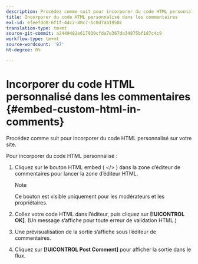 ```yaml
---
description: Procédez comme suit pour incorporer du code HTML personnalisé sur votre site.
title: Incorporer du code HTML personnalisé dans les commentaires
exl-id: efeefdd8-6f1f-44c2-80c7-1c0d7da1958c
translation-type: tm+mt
source-git-commit: a2449482e617939cfda7e367da34875bf187c4c9
workflow-type: tm+mt
source-wordcount: '97'
ht-degree: 0%

---
```


# Incorporer du code HTML personnalisé dans les commentaires {#embed-custom-html-in-comments}

Procédez comme suit pour incorporer du code HTML personnalisé sur votre site.

Pour incorporer du code HTML personnalisé :
1. Cliquez sur le bouton HTML embed ( &lt;/> ) dans la zone d’éditeur de commentaires pour lancer la zone d’éditeur HTML.

   >[!NOTE]
   >
   >Ce bouton est visible uniquement pour les modérateurs et les propriétaires.

1. Collez votre code HTML dans l’éditeur, puis cliquez sur **[!UICONTROL OK]**. (Un message s’affiche pour toute erreur de validation HTML.)
1. Une prévisualisation de la sortie s’affiche sous l’éditeur de commentaires.
1. Cliquez sur **[!UICONTROL Post Comment]** pour afficher la sortie dans le flux.
